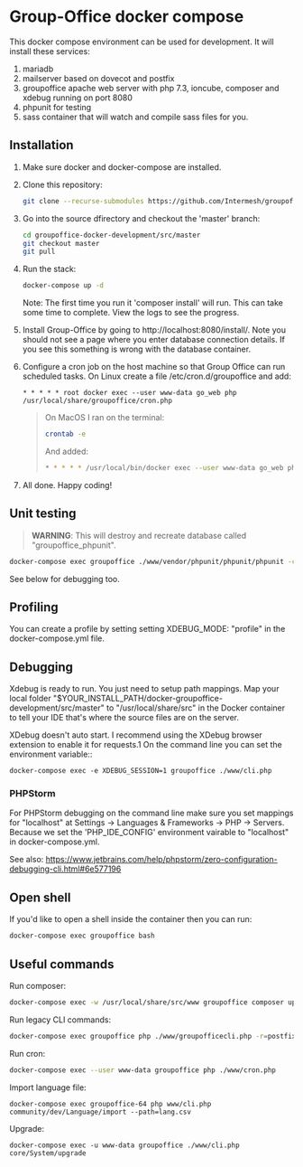 Group-Office docker compose
===========================

This docker compose environment can be used for development. 
It will install these services:

1. mariadb
2. mailserver based on dovecot and postfix
3. groupoffice apache web server with php 7.3, ioncube, composer and xdebug running on port 8080
4. phpunit for testing
5. sass container that will watch and compile sass files for you.

Installation
------------

1. Make sure docker and docker-compose are installed.


2. Clone this repository:

   ```bash
   git clone --recurse-submodules https://github.com/Intermesh/groupoffice-docker-development.git
   ```

3. Go into the source dfirectory and checkout the 'master' branch:

   ```bash
   cd groupoffice-docker-development/src/master
   git checkout master
   git pull
   ```

4. Run the stack:

   ```bash
   docker-compose up -d
   ```
   
   Note: The first time you run it 'composer install' will run. This can take some time to complete. View the logs to see the progress.

5. Install Group-Office by going to http://localhost:8080/install/. Note you should not see a page where you enter database connection details. If you see this something is wrong with the database container.

6. Configure a cron job on the host machine so that Group Office can run scheduled tasks. 
   On Linux create a file /etc/cron.d/groupoffice and add:

   ```cron
   * * * * * root docker exec --user www-data go_web php /usr/local/share/groupoffice/cron.php
   ```

    > On MacOS I ran on the terminal:
    >
    > ```bash
    > crontab -e
    > ```
    >
    > And added:
    >
    > ```bash
    > * * * * * /usr/local/bin/docker exec --user www-data go_web php /usr/local/share/groupoffice/cron.php
    > ```

7. All done. Happy coding!

Unit testing
------------

> **WARNING**: This will destroy and recreate database called "groupoffice_phpunit".

```bash
docker-compose exec groupoffice ./www/vendor/phpunit/phpunit/phpunit -c tests/phpunit.xml tests
```

See below for debugging too.

Profiling
---------

You can create a profile by setting setting XDEBUG_MODE: "profile" in the docker-compose.yml file.

Debugging
---------

Xdebug is ready to run. You just need to setup path mappings. 
Map your local folder
 "$YOUR_INSTALL_PATH/docker-groupoffice-development/src/master" to "/usr/local/share/src" 
in the Docker container to tell your IDE that's where the source files are on the server.

XDebug doesn't auto start. I recommend using the XDebug browser extension to enable it for requests.1
On the command line you can set the environment variable::

    docker-compose exec -e XDEBUG_SESSION=1 groupoffice ./www/cli.php

### PHPStorm

For PHPStorm debugging on the command line make sure you set mappings for "localhost" at Settings -> Languages & Frameworks -> PHP -> Servers. Because we set the 'PHP_IDE_CONFIG' environment vairable to "localhost" in docker-compose.yml.

See also:
https://www.jetbrains.com/help/phpstorm/zero-configuration-debugging-cli.html#6e577196

Open shell
----------

If you'd like to open a shell inside the container then you can run:

```bash
docker-compose exec groupoffice bash
```

Useful commands
---------------
Run composer:
```bash
docker-compose exec -w /usr/local/share/src/www groupoffice composer update
```

Run legacy CLI commands:
```bash
docker-compose exec groupoffice php ./www/groupofficecli.php -r=postfixadmin/mailbox/cacheUsage -c=/etc/groupoffice/config.php -q
```

Run cron:

```bash
docker-compose exec --user www-data groupoffice php ./www/cron.php
```

Import language file:

```
docker-compose exec groupoffice-64 php www/cli.php community/dev/Language/import --path=lang.csv
```

Upgrade:
```
docker-compose exec -u www-data groupoffice ./www/cli.php core/System/upgrade
```
